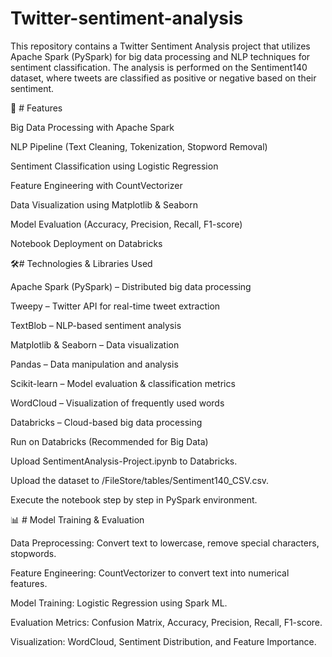 # Twitter-sentiment-analysis
This repository contains a Twitter Sentiment Analysis project that utilizes Apache Spark (PySpark) for big data processing and NLP techniques for sentiment classification. The analysis is performed on the Sentiment140 dataset, where tweets are classified as positive or negative based on their sentiment.

📌 # Features

Big Data Processing with Apache Spark

NLP Pipeline (Text Cleaning, Tokenization, Stopword Removal)

Sentiment Classification using Logistic Regression

Feature Engineering with CountVectorizer

Data Visualization using Matplotlib & Seaborn

Model Evaluation (Accuracy, Precision, Recall, F1-score)

Notebook Deployment on Databricks

🛠️# Technologies & Libraries Used

Apache Spark (PySpark) – Distributed big data processing

Tweepy – Twitter API for real-time tweet extraction

TextBlob – NLP-based sentiment analysis

Matplotlib & Seaborn – Data visualization

Pandas – Data manipulation and analysis

Scikit-learn – Model evaluation & classification metrics

WordCloud – Visualization of frequently used words

Databricks – Cloud-based big data processing

Run on Databricks (Recommended for Big Data)

Upload SentimentAnalysis-Project.ipynb to Databricks.

Upload the dataset to /FileStore/tables/Sentiment140_CSV.csv.

Execute the notebook step by step in PySpark environment.

📊 # Model Training & Evaluation

Data Preprocessing: Convert text to lowercase, remove special characters, stopwords.

Feature Engineering: CountVectorizer to convert text into numerical features.

Model Training: Logistic Regression using Spark ML.

Evaluation Metrics: Confusion Matrix, Accuracy, Precision, Recall, F1-score.

Visualization: WordCloud, Sentiment Distribution, and Feature Importance.
